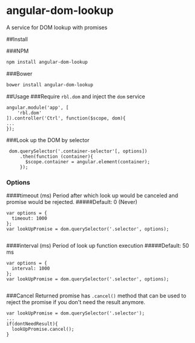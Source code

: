 # angular-dom-lookup
A service for DOM lookup with promises

##Install

###NPM
```bash
npm install angular-dom-lookup
```
###Bower
```bash
bower install angular-dom-lookup
```
##Usage
###Require `rbl.dom` and inject the `dom` service
```
angular.module('app', [
    'rbl.dom'
]).controller('Ctrl', function($scope, dom){
...
});
```
###Look up the DOM by selector
```
 dom.querySelector('.container-selector'[, options])
     .then(function (container){
       $scope.container = angular.element(container);
     });
```
### Options
####timeout (ms)
Period after which look up would be canceled and promise would be rejected.
#####Default: 0 (Never)
```
var options = {
  timeout: 1000
};
var lookUpPromise = dom.querySelector('.selector', options);
    
```
####interval (ms) 
Period of look up function execution
#####Default: 50 ms
```
var options = {
  interval: 1000
};
var lookUpPromise = dom.querySelector('.selector', options);
    
```

###Cancel
Returned promise has `.cancel()` method that can be used to reject the promise if you don't need the result anymore.
```
var lookUpPromise = dom.querySelector('.selector');
... 
if(dontNeedResult){
  lookUpPromise.cancel();
}
    
```